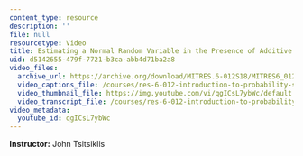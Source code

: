 ```yaml
---
content_type: resource
description: ''
file: null
resourcetype: Video
title: Estimating a Normal Random Variable in the Presence of Additive Noise
uid: d5142655-479f-7721-b3ca-abb4d71ba2a8
video_files:
  archive_url: https://archive.org/download/MITRES.6-012S18/MITRES6_012S18_L15-03_300k.mp4
  video_captions_file: /courses/res-6-012-introduction-to-probability-spring-2018/b6079fc40a9c595a89c7b9820e824b68_qgICsL7ybWc.vtt
  video_thumbnail_file: https://img.youtube.com/vi/qgICsL7ybWc/default.jpg
  video_transcript_file: /courses/res-6-012-introduction-to-probability-spring-2018/d236fd5cd1b913c3d456106ad772e670_qgICsL7ybWc.pdf
video_metadata:
  youtube_id: qgICsL7ybWc
---
```


**Instructor:** John Tsitsiklis